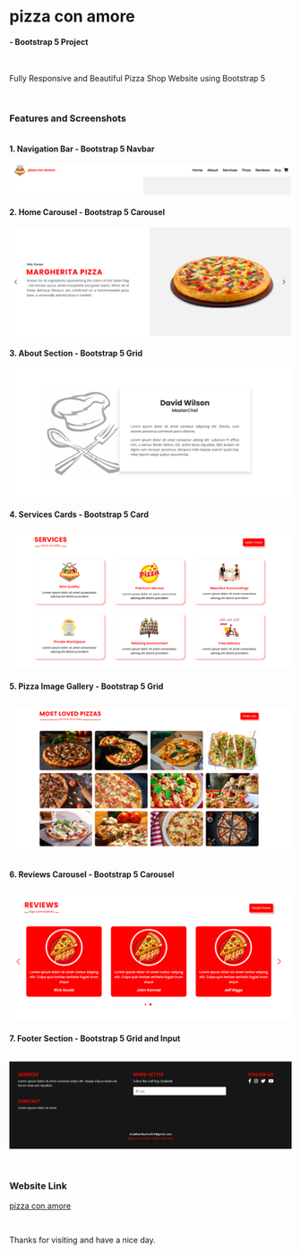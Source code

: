 # pizza con amore
####      - Bootstrap 5 Project
<pre>

</pre>
Fully Responsive and Beautiful Pizza Shop Website using Bootstrap 5
<pre>

</pre>
### Features and Screenshots
<pre>
</pre>
#### 1. Navigation Bar - Bootstrap 5 Navbar 
<img src="./website screenshots/header.png" alt="navbar">

#### 2. Home Carousel - Bootstrap 5 Carousel 
<img src="./website screenshots/home.png" alt="home">

#### 3. About Section - Bootstrap 5 Grid 
<img src="./website screenshots/about.png" alt="about">

#### 4. Services Cards - Bootstrap 5 Card 
<img src="./website screenshots/services.png" alt="services">

#### 5. Pizza Image Gallery - Bootstrap 5 Grid

<pre>
</pre>
<img src="./website screenshots/pizza.png" alt="pizza">
<pre>
</pre>

#### 6. Reviews Carousel - Bootstrap 5 Carousel 
<img src="./website screenshots/reviews.png" alt="reviews">

#### 7. Footer Section - Bootstrap 5 Grid and Input 

<pre>
</pre>
<img src="./website screenshots/footer.png" alt="footer">
<pre>


</pre>

### Website Link 
   <a href="https://x-walker-x.github.io/pizza-con-amore/">pizza con amore</a>
<pre>

</pre>
 
Thanks for visiting and have a nice day.
